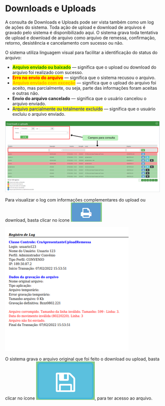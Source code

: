 # Downloads e Uploads

A consulta de Downloads e Uploads pode ser vista também como um log de ações do sistema. Toda ação de upload e download de arquivos é gravado pelo sistema é disponibilizado aqui. O sistema grava toda tentativa de upload e download de arquivo como arquivo de remessa, confirmação, retorno, desistência e cancelamento com sucesso ou não.

O sistema utiliza linguagem visual para facilitar a identificação do status do arquivo:

* <mark style="color:green;">**Arquivo enviado ou baixado**</mark> — significa que o upload ou download do arquivo foi realizado com sucesso.
* <mark style="color:red;">**Erro no envio do arquivo**</mark> — significa que o sistema recusou o arquivo.
* <mark style="color:orange;">**Arquivo enviado com exceção**</mark> — significa que o upload do arquivo foi aceito, mas parcialmente, ou seja, parte das informações foram aceitas e outras não.
* **Envio do arquivo cancelado** — significa que o usuário cancelou o arquivo enviado.
* <mark style="color:blue;">Arquivo parcialmente ou totalmente excluído</mark> — significa que o usuário excluiu o arquivo enviado.

![](<../../.gitbook/assets/Campos para consulta.png>)

Para visualizar o log com informações complementares do upload ou download, basta clicar no ícone ![](<../../.gitbook/assets/image (28).png>)

![](<../../.gitbook/assets/image (12) (1).png>)

O sistema grava o arquivo original que foi feito o download ou upload, basta clicar no ícone ![](<../../.gitbook/assets/image (6).png>), para ter acesso ao arquivo.
